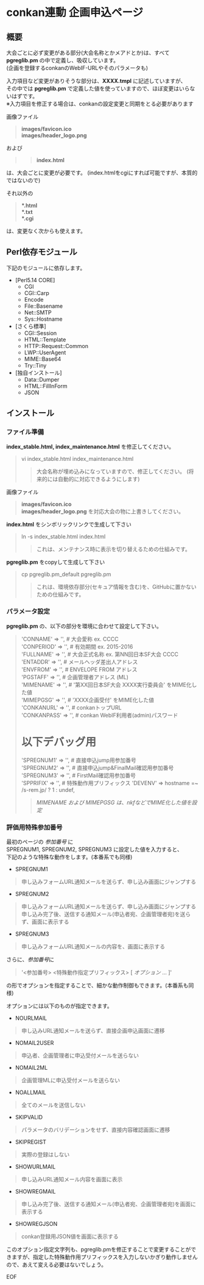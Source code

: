 # conkan連動 企画申込ページ

## 概要

大会ごとに必ず変更がある部分(大会名称とかメアドとか)は、すべて **pgreglib.pm** の中で定義し、吸収しています。  
(企画を登録するconkanのWebIF-URLやそのパラメータも)

入力項目など変更がありそうな部分は、**XXXX.tmpl** に記述していますが、  
その中では **pgreglib.pm** で定義した値を使っていますので、ほぼ変更はいらないはずです。  
※入力項目を修正する場合は、conkanの設定変更と同期をとる必要があります

画像ファイル  
> **images/favicon.ico**  
> **images/header_logo.png**

および
>> **index.html**

は、大会ごとに変更が必要です。
(index.htmlをcgiにすれば可能ですが、本質的ではないので)

それ以外の  
> **\*.html**  
> **\*.txt**  
> **\*.cgi**

は、変更なく次からも使えます。

## Perl依存モジュール

下記のモジュールに依存します。
- [Perl5.14 CORE]
    - CGI
    - CGI::Carp
    - Encode
    - File::Basename
    - Net::SMTP
    - Sys::Hostname
- [さくら標準]
    - CGI::Session
    - HTML::Template
    - HTTP::Request::Common
    - LWP::UserAgent
    - MIME::Base64
    - Try::Tiny
- [独自インストール]
    - Data::Dumper
    - HTML::FillInForm
    - JSON

## インストール

### ファイル準備

**index_stable.html, index_maintenance.html** を修正してください。
> vi index_stable.html index_maintenance.html
>> 大会名称が埋め込みになっていますので、修正してください。
>> (将来的には自動的に対応できるようにします)

画像ファイル  
> **images/favicon.ico**  
> **images/header_logo.png**
を対応大会の物に上書きしてください。

**index.html** をシンボリックリンクで生成して下さい
> ln -s index_stable.html index.html  
>> これは、メンテナンス時に表示を切り替えるための仕組みです。

**pgreglib.pm** をcopyして生成して下さい
> cp pgreglib.pm_default pgreglib.pm  
>> これは、環境依存部分(セキュア情報を含む)を、GitHubに置かないための仕組みです。

### パラメータ設定

**pgreglib.pm** の、以下の部分を環境に合わせて設定して下さい。  
>    'CONNAME'    => '', # 大会愛称      ex. CCCC  
>    'CONPERIOD'  => '', # 有効期間      ex. 2015-2016  
>    'FULLNAME'   => '', # 大会正式名称  ex. 第NN回日本SF大会 CCCC  
>    'ENTADDR'    => '', # メールヘッダ差出人アドレス  
>    'ENVFROM'    => '', # ENVELOPE FROM アドレス  
>    'PGSTAFF'    => '', # 企画管理者アドレス (ML)  
>    'MIMENAME'   => '', # '第XX回日本SF大会 XXXX実行委員会' をMIME化した値  
>    'MIMEPGSG'   => '', # 'XXXX企画受付' をMIME化した値  
>    'CONKANURL'  => '', # conkanトップURL  
>    'CONKANPASS' => '', # conkan WebIF利用者(admin)パスワード  
>    # 以下デバッグ用  
>    'SPREGNUM1' => '',  # 直接申込jump用参加番号  
>    'SPREGNUM2' => '',  # 直接申込jump&FinalMail確認用参加番号  
>    'SPREGNUM3' => '',  # FirstMail確認用参加番号  
>    'SPPRIFIX'  => '',  # 特殊動作用プリフィックス
>    'DEVENV'    => hostname =~ /s-rem.jp/ ? 1 : undef,  
>> *MIMENAME および MIMEPGSG は、nkfなどでMIME化した値を設定*

### 評価用特殊参加番号

最初のページの *参加番号* に  
SPREGNUM1, SPREGNUM2, SPREGNUM3 に設定した値を入力すると、  
下記のような特殊な動作をします。(本番系でも同様)

- SPREGNUM1
> 申し込みフォームURL通知メールを送らず、申し込み画面にジャンプする

- SPREGNUM2
> 申し込みフォームURL通知メールを送らず、申し込み画面にジャンプする  
> 申し込み完了後、送信する通知メール(申込者宛、企画管理者宛)を送らず、画面に表示する

- SPREGNUM3
> 申し込みフォームURL通知メールの内容を、画面に表示する

さらに、*参加番号*に
> '<参加番号> <特殊動作指定プリフィックス> [ *オプション* ... ]'

の形でオプションを指定することで、細かな動作制御もできます。(本番系も同様)

オプションには以下のものが指定できます。

- NOURLMAIL
> 申し込みURL通知メールを送らず、直接企画申込画面に遷移

- NOMAIL2USER
> 申込者、企画管理者に申込受付メールを送らない

- NOMAIL2ML
> 企画管理MLに申込受付メールを送らない

- NOALLMAIL
> 全てのメールを送信しない

- SKIPVALID
> パラメータのバリデーションをせず、直接内容確認画面に遷移

- SKIPREGIST
> 実際の登録はしない

- SHOWURLMAIL
> 申し込みURL通知メール内容を画面に表示

- SHOWREGMAIL
> 申し込み完了後、送信する通知メール(申込者宛、企画管理者宛)を画面に表示する

- SHOWREGJSON
> conkan登録用JSON値を画面に表示する

このオプション指定文字列も、pgreglib.pmを修正することで変更することができますが、指定した特殊動作用プリフィックスを入力しないかぎり動作しませんので、あえて変える必要はないでしょう。

EOF
